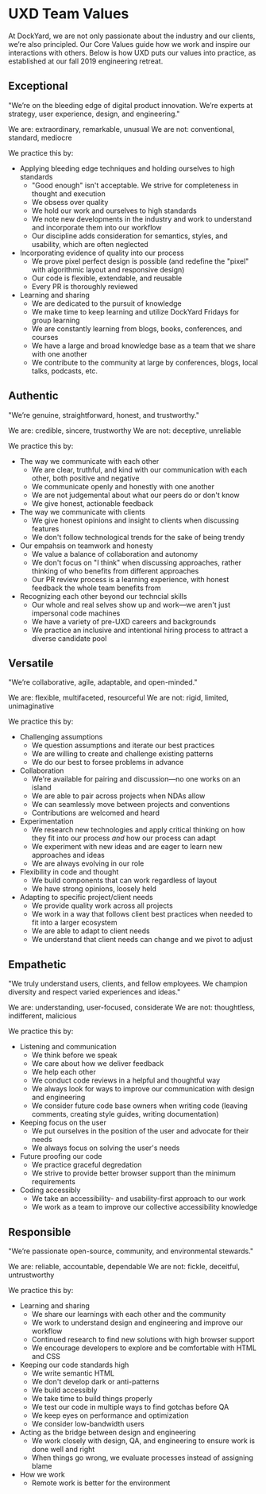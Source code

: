 # UXD Team Values

At DockYard, we are not only passionate about the industry and our clients, we’re also principled. Our Core Values guide how we work and inspire our interactions with others. Below is how UXD puts our values into practice, as established at our fall 2019 engineering retreat.

## Exceptional
"We’re on the bleeding edge of digital product innovation. We’re experts at strategy, user experience, design, and engineering."

We are: extraordinary, remarkable, unusual
We are not: conventional, standard, mediocre

We practice this by:
* Applying bleeding edge techniques and holding ourselves to high standards
  * "Good enough" isn't acceptable. We strive for completeness in thought and execution
  * We obsess over quality
  * We hold our work and ourselves to high standards
  * We note new developments in the industry and work to understand and incorporate them into our workflow
  * Our discipline adds consideration for semantics, styles, and usability, which are often neglected
* Incorporating evidence of quality into our process
  * We prove pixel perfect design is possible (and redefine the "pixel" with algorithmic layout and responsive design)
  * Our code is flexible, extendable, and reusable
  * Every PR is thoroughly reviewed
* Learning and sharing
  * We are dedicated to the pursuit of knowledge
  * We make time to keep learning and utilize DockYard Fridays for group learning
  * We are constantly learning from blogs, books, conferences, and courses
  * We have a large and broad knowledge base as a team that we share with one another
  * We contribute to the community at large by conferences, blogs, local talks, podcasts, etc.


## Authentic
"We’re genuine, straightforward, honest, and trustworthy."

We are: credible, sincere, trustworthy
We are not: deceptive, unreliable

We practice this by:
* The way we communicate with each other
  * We are clear, truthful, and kind with our communication with each other, both positive and negative
  * We communicate openly and honestly with one another
  * We are not judgemental about what our peers do or don't know
  * We give honest, actionable feedback
* The way we communicate with clients
  * We give honest opinions and insight to clients when discussing features
  * We don't follow technological trends for the sake of being trendy
* Our empahsis on teamwork and honesty
  * We value a balance of collaboration and autonomy
  * We don't focus on "I think" when discussing approaches, rather thinking of who benefits from different approaches
  * Our PR review process is a learning experience, with honest feedback the whole team benefits from
* Recognizing each other beyond our techncial skills
  * Our whole and real selves show up and work—we aren't just impersonal code machines
  * We have a variety of pre-UXD careers and backgrounds
  * We practice an inclusive and intentional hiring process to attract a diverse candidate pool


## Versatile
"We’re collaborative, agile, adaptable, and open-minded."

We are: flexible, multifaceted, resourceful
We are not: rigid, limited, unimaginative

We practice this by:
* Challenging assumptions
  * We question assumptions and iterate our best practices
  * We are willing to create and challenge existing patterns
  * We do our best to forsee problems in advance
* Collaboration
  * We're available for pairing and discussion—no one works on an island
  * We are able to pair across projects when NDAs allow 
  * We can seamlessly move between projects and conventions
  * Contributions are welcomed and heard
* Experimentation
  * We research new technologies and apply critical thinking on how they fit into our process _and_ how our process can adapt
  * We experiment with new ideas and are eager to learn new approaches and ideas
  * We are always evolving in our role
* Flexibility in code and thought
  * We build components that can work regardless of layout
  * We have strong opinions, loosely held
* Adapting to specific project/client needs
  * We provide quality work across all projects
  * We work in a way that follows client best practices when needed to fit into a larger ecosystem
  * We are able to adapt to client needs
  * We understand that client needs can change and we pivot to adjust


## Empathetic
"We truly understand users, clients, and fellow employees. We champion diversity and respect varied experiences and ideas."

We are: understanding, user-focused, considerate
We are not: thoughtless, indifferent, malicious

We practice this by:
* Listening and communication
  * We think before we speak
  * We care about how we deliver feedback
  * We help each other
  * We conduct code reviews in a helpful and thoughtful way
  * We always look for ways to improve our communication with design and engineering
  * We consider future code base owners when writing code (leaving comments, creating style guides, writing documentation)
* Keeping focus on the user
  * We put ourselves in the position of the user and advocate for their needs
  * We always focus on solving the user's needs
* Future proofing our code
  * We practice graceful degredation
  * We strive to provide better browser support than the minimum requirements
* Coding accessibly
  * We take an accessibility- and usability-first approach to our work
  * We work as a team to improve our collective accessibility knowledge


## Responsible
"We’re passionate open-source, community, and environmental stewards."

We are: reliable, accountable, dependable
We are not: fickle, deceitful, untrustworthy

We practice this by:
* Learning and sharing
  * We share our learnings with each other and the community
  * We work to understand design and engineering and improve our workflow
  * Continued research to find new solutions with high browser support
  * We encourage developers to explore and be comfortable with HTML and CSS
* Keeping our code standards high
  * We write semantic HTML
  * We don't develop dark or anti-patterns
  * We build accessibly
  * We take time to build things properly
  * We test our code in multiple ways to find gotchas before QA
  * We keep eyes on performance and optimization
  * We consider low-bandwidth users
* Acting as the bridge between design and engineering
  * We work closely with design, QA, and engineering to ensure work is done well and right
  * When things go wrong, we evaluate processes instead of assigning blame
* How we work
  * Remote work is better for the environment
